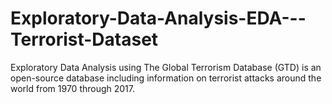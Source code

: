 # Exploratory-Data-Analysis-EDA---Terrorist-Dataset
Exploratory Data Analysis using The Global Terrorism Database (GTD) is an open-source database including information on terrorist attacks around the world from 1970 through 2017.
